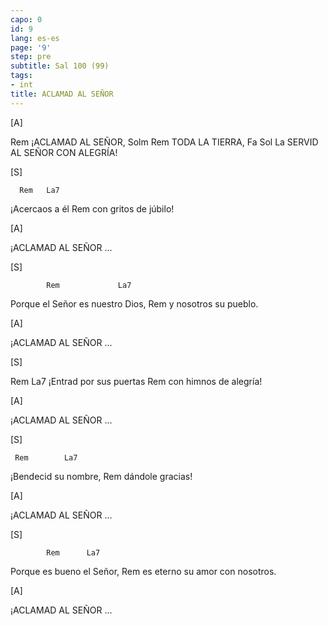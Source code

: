 ```yaml
---
capo: 0
id: 9
lang: es-es
page: '9'
step: pre
subtitle: Sal 100 (99)
tags:
- int
title: ACLAMAD AL SEÑOR
---
```


[A]

Rem
¡ACLAMAD AL SEÑOR,
Solm     Rem
TODA LA TIERRA,
    Fa       Sol         La
SERVID AL SEÑOR CON ALEGRÍA!

[S]

      Rem   La7
¡Acercaos a él
                 Rem
con gritos de júbilo!

[A]

¡ACLAMAD AL SEÑOR ...

[S]

            Rem             La7
Porque el Señor es nuestro Dios,
                 Rem
y nosotros su pueblo.

[A]

¡ACLAMAD AL SEÑOR ...

[S]

   Rem              La7
¡Entrad por sus puertas
                  Rem
con himnos de alegría!

[A]

¡ACLAMAD AL SEÑOR ...

[S]

     Rem        La7
¡Bendecid su nombre,
            Rem
dándole gracias!

[A]

¡ACLAMAD AL SEÑOR ...

[S]

            Rem      La7
Porque es bueno el Señor,
                           Rem
es eterno su amor con nosotros.

[A]

¡ACLAMAD AL SEÑOR ...
